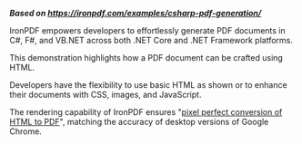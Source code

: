 ***Based on <https://ironpdf.com/examples/csharp-pdf-generation/>***

IronPDF empowers developers to effortlessly generate PDF documents in C#, F#, and VB.NET across both .NET Core and .NET Framework platforms.

This demonstration highlights how a PDF document can be crafted using HTML.

Developers have the flexibility to use basic HTML as shown or to enhance their documents with CSS, images, and JavaScript.

The rendering capability of IronPDF ensures "[pixel perfect conversion of HTML to PDF](https://ironpdf.com/how-to/pixel-perfect-html-to-pdf/)", matching the accuracy of desktop versions of Google Chrome.